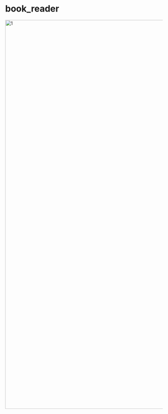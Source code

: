 # book_reader
<img width="1748" height="1240" alt="1" src="https://github.com/user-attachments/assets/50fc37f1-1bca-4c02-98af-a051843235b3" />
